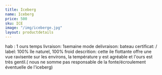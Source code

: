```yaml
---
title: Iceberg
name: Iceberg
price: 500
sku: ICE
image: "/img/iceberge.jpg"
layout: productdetails
---
```


hab : 1 ours
temps livraison: 1semaine
mode delivraison: bateau
certificat: /
label: 100% île naturel, 100% froid
descrition: cette ile flottante offre une vue ravisente sur les environs, la température y est agréable et l'ours est très gentil.( nous ne somme pas responsable de la fonte/écroulement éventuelle de l'iceberg)

